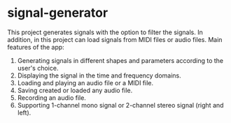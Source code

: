 # signal-generator
This project generates signals with the option to filter the signals.
In addition, in this project can load signals from MIDI files or audio files.
Main features of the app:
1. Generating signals in different shapes and parameters according to the user's choice.
2. Displaying the signal in the time and frequency domains.
3. Loading and playing an audio file or a MIDI file.
4. Saving created or loaded any audio file.
5. Recording an audio file.
6. Supporting 1-channel mono signal or 2-channel stereo signal (right and left).
